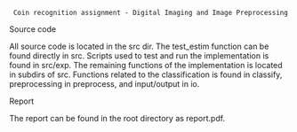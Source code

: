      Coin recognition assignment - Digital Imaging and Image Preprocessing

Source code

   All source code is located in the src dir. The test_estim function can be
   found directly in src. Scripts used to test and run the implementation is
   found in src/exp. The remaining functions of the implementation is located
   in subdirs of src. Functions related to the classification is found in
   classify, preprocessing in preprocess, and input/output in io.

Report

   The report can be found in the root directory as report.pdf.
